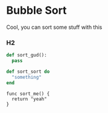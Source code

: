 # Bubble Sort

Cool, you can sort some stuff with this

### H2

```python
def sort_gud():
  pass
```  

```elixir
def sort_sort do
  "something"
end
```  

```golang
func sort_me() {
  return "yeah"
}
```  
